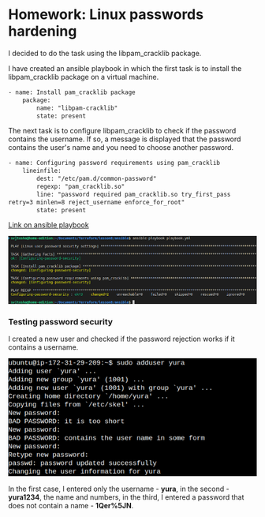 # Homework: Linux passwords hardening


I decided to do the task using the libpam_cracklib package.

I have created an ansible playbook in which the first task is to install the libpam_cracklib package on a virtual machine.

```
- name: Install pam_cracklib package
    package:
        name: "libpam-cracklib"
        state: present
```

The next task is to configure libpam_cracklib to check if the password contains the username. If so, a message is displayed that the password contains the user's name and you need to choose another password.

```
- name: Configuring password requirements using pam_cracklib
    lineinfile:
        dest: "/etc/pam.d/common-password"
        regexp: "pam_cracklib.so"
        line: "password required pam_cracklib.so try_first_pass retry=3 minlen=8 reject_username enforce_for_root"
        state: present
```
[Link on ansible playbook]()

![Console screen when playbook run](Screenshot-console.png)

### Testing password security

I created a new user and checked if the password rejection works if it contains a username. 

![Console screen when tested password](Screenshot-add-user.png)

In the first case, I entered only the username - __yura__, in the second - __yura1234__, the name and numbers, in the third, I entered a password that does not contain a name - __1Qer%5JN__.